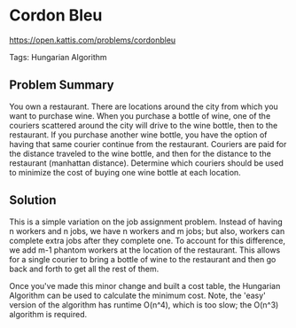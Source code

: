 # Cordon Bleu
https://open.kattis.com/problems/cordonbleu

Tags: Hungarian Algorithm

## Problem Summary
You own a restaurant. There are locations around the city from which you want to purchase wine. When you purchase a bottle of wine,
one of the couriers scattered around the city will drive to the wine bottle, then to the restaurant. If you purchase another wine bottle, you have the option of having that same courier continue from the restaurant. Couriers are paid for the distance traveled to the wine bottle, and then for the distance to the restaurant (manhattan distance). Determine which couriers should be used to minimize the cost of buying one wine bottle at each location.

## Solution
This is a simple variation on the job assignment problem. Instead of having n workers and n jobs, we have n workers and m jobs; but also, workers can complete extra jobs after they complete one. To account for this difference, we add m-1 phantom workers at the location of the restaurant. This allows for a single courier to bring a bottle of wine to the restaurant and then go back and forth to get all the rest of them.

Once you've made this minor change and built a cost table, the Hungarian Algorithm can be used to calculate the minimum cost. Note, the 'easy' version of the algorithm has runtime O(n^4), which is too slow; the O(n^3) algorithm is required.